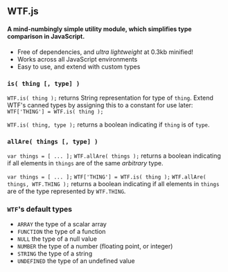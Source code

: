 ## WTF.js
#### A mind-numbingly simple utility module, which simplifies type comparison in JavaScript.
- Free of dependencies, and *ultra lightweight* at 0.3kb minified!
- Works across all JavaScript environments
- Easy to use, and extend with custom types

### `is( thing [, type] )`
`WTF.is( thing );` returns String representation for type of `thing`.
Extend WTF's canned types by assigning this to a constant for use later:
`WTF['THING'] = WTF.is( thing );`

`WTF.is( thing, type );` returns a boolean indicating if `thing` is of `type`.

### `allAre( things [, type] )`
`var things = [ ... ];`
`WTF.allAre( things );` returns a boolean indicating if all elements in `things` are of the same *arbitrary* type.

`var things = [ ... ];`
`WTF['THING'] = WTF.is( thing );`
`WTF.allAre( things, WTF.THING );` returns a boolean indicating if all elements in `things` are of the type represented by `WTF.THING`.

### `WTF`'s default types
  - `ARRAY` the type of a scalar array
  - `FUNCTION` the type of a function
  - `NULL` the type of a null value
  - `NUMBER` the type of a number (floating point, or integer)
  - `STRING` the type of a string
  - `UNDEFINED` the type of an undefined value
